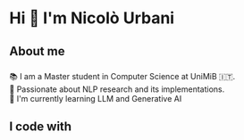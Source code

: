 <h1 align="left">Hi 👋 I'm Nicolò Urbani</h1>

###

<h2 align="left">About me</h2>

###

<p align="left">📚 I am a Master student in Computer Science at UniMiB 🇮🇹.<br>
🔬 Passionate about NLP research and its implementations.<br>🎯 I'm currently learning LLM and Generative AI</p>

###

<h2 align="left">I code with</h2>

###


